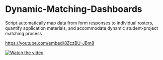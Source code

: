 # Dynamic-Matching-Dashboards
Script automatically map data from form responses to individual rosters, quantify application materials, and accommodate dynamic student-project matching process

https://youtube.com/embed/8ZczBU-JBm8

[![Watch the video](https://img.youtube.com/vi/8ZczBU-JBm8/maxresdefault.jpg)](https://youtu.be/8ZczBU-JBm8)
